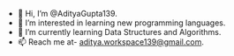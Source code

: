 - 👋 Hi, I’m @AdityaGupta139.
- 👀 I’m interested in learning new programming languages.
- 🌱 I’m currently learning Data Structures and Algorithms.
- 📫 Reach me at- aditya.workspace139@gmail.com.

<!---
AdityaGupta139/AdityaGupta139 is a ✨ special ✨ repository because its `README.md` (this file) appears on your GitHub profile.
You can click the Preview link to take a look at your changes.
--->
